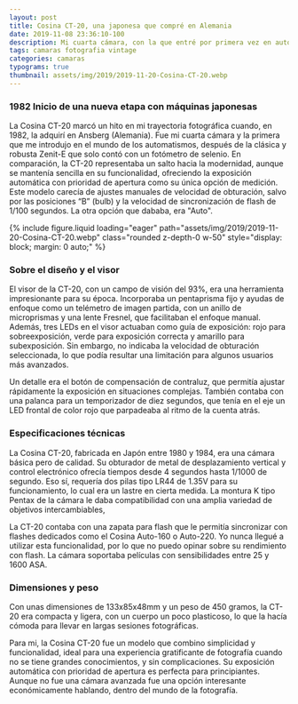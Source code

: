 ```yaml
---
layout: post
title: Cosina CT-20, una japonesa que compré en Alemania
date: 2019-11-08 23:36:10-100
description: Mi cuarta cámara, con la que entré por primera vez en automatismos, fue una Cosina CT-20 que compré en Ansberg (Alemania) en 1982.
tags: camaras fotografia vintage
categories: camaras
typograms: true
thumbnail: assets/img/2019/2019-11-20-Cosina-CT-20.webp
---
```



### 1982 Inicio de una nueva etapa con máquinas japonesas

La Cosina CT-20 marcó un hito en mi trayectoria fotográfica cuando, en 1982, la adquirí en Ansberg (Alemania). Fue mi cuarta cámara y la primera que me introdujo en el mundo de los automatismos, después de la clásica y robusta Zenit-E que solo contó con un fotómetro de selenio. En comparación, la CT-20 representaba un salto hacia la modernidad, aunque se mantenía sencilla en su funcionalidad, ofreciendo la exposición automática con prioridad de apertura como su única opción de medición. Este modelo carecía de ajustes manuales de velocidad de obturación, salvo por las posiciones “B” (bulb) y la velocidad de sincronización de flash de 1/100 segundos. La otra opción que dababa, era "Auto".

<div class="text-center">
{% include figure.liquid loading="eager" path="assets/img/2019/2019-11-20-Cosina-CT-20.webp" class="rounded z-depth-0 w-50" style="display: block; margin: 0 auto;" %}   
</div>

### Sobre el diseño y el visor 

El visor de la CT-20, con un campo de visión del 93%, era una herramienta impresionante para su época. Incorporaba un pentaprisma fijo y ayudas de enfoque como un telémetro de imagen partida, con un anillo de microprismas y una lente Fresnel, que facilitaban el enfoque manual. Además, tres LEDs en el visor actuaban como guía de exposición: rojo para sobreexposición, verde para exposición correcta y amarillo para subexposición. Sin embargo, no indicaba la velocidad de obturación seleccionada, lo que podía resultar una limitación para algunos usuarios más avanzados.

Un detalle era el botón de compensación de contraluz, que permitía ajustar rápidamente la exposición en situaciones complejas. También contaba con una palanca para un temporizador de diez segundos, que tenía en el eje un LED frontal de color rojo que parpadeaba al ritmo de la cuenta atrás.

### Especificaciones técnicas

La Cosina CT-20, fabricada en Japón entre 1980 y 1984, era una cámara básica pero de calidad. Su obturador de metal de desplazamiento vertical y control electrónico ofrecía tiempos desde 4 segundos hasta 1/1000 de segundo. Eso sí, requería dos pilas tipo LR44 de 1.35V para su funcionamiento, lo cual era un lastre en cierta medida. La montura K tipo Pentax de la cámara le daba compatibilidad con una amplia variedad de objetivos intercambiables,

La CT-20 contaba con una zapata para flash que le permitía sincronizar con flashes dedicados como el Cosina Auto-160 o Auto-220. Yo nunca llegué a utilizar esta funcionalidad, por lo que no puedo opinar sobre su rendimiento con flash. La cámara soportaba películas con sensibilidades entre 25 y 1600 ASA.

### Dimensiones y peso

Con unas dimensiones de 133x85x48mm y un peso de 450 gramos, la CT-20 era compacta y ligera, con un cuerpo un poco plasticoso, lo que la hacía cómoda para llevar en largas sesiones fotográficas.

Para mi, la Cosina CT-20 fue un modelo que combino simplicidad y funcionalidad, ideal para una experiencia gratificante de fotografía cuando no se tiene grandes conocimientos, y sin complicaciones. Su exposición automática con prioridad de apertura es perfecta para principiantes. Aunque no fue una cámara avanzada fue una opción interesante económicamente hablando, dentro del mundo de la fotografía.

